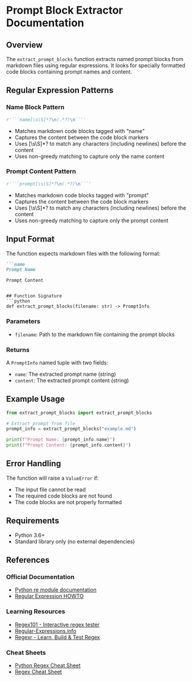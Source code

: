 # Prompt Block Extractor Documentation

## Overview
The `extract_prompt_blocks` function extracts named prompt blocks from markdown files using regular expressions. It looks for specially formatted code blocks containing prompt names and content.

## Regular Expression Patterns

### Name Block Pattern
```python
r'```name[\s\S]*?\n(.*?)\n```'
```
- Matches markdown code blocks tagged with "name"
- Captures the content between the code block markers
- Uses [\s\S]*? to match any characters (including newlines) before the content
- Uses non-greedy matching to capture only the name content

### Prompt Content Pattern  
```python
r'```prompt[\s\S]*?\n(.*?)\n```'
```
- Matches markdown code blocks tagged with "prompt"
- Captures the content between the code block markers
- Uses [\s\S]*? to match any characters (including newlines) before the content
- Uses non-greedy matching to capture only the prompt content

## Input Format
The function expects markdown files with the following format:
```markdown
```name
Prompt Name
```

```prompt
Prompt Content
```
```

## Function Signature
```python
def extract_prompt_blocks(filename: str) -> PromptInfo
```

### Parameters
- `filename`: Path to the markdown file containing the prompt blocks

### Returns
A `PromptInfo` named tuple with two fields:
- `name`: The extracted prompt name (string)
- `content`: The extracted prompt content (string)

## Example Usage
```python
from extract_prompt_blocks import extract_prompt_blocks

# Extract prompt from file
prompt_info = extract_prompt_blocks("example.md")

print(f"Prompt Name: {prompt_info.name}")
print(f"Prompt Content: {prompt_info.content}")
```

## Error Handling
The function will raise a `ValueError` if:
- The input file cannot be read
- The required code blocks are not found
- The code blocks are not properly formatted

## Requirements
- Python 3.6+
- Standard library only (no external dependencies)

## References
### Official Documentation
- [Python re module documentation](https://docs.python.org/3/library/re.html)
- [Regular Expression HOWTO](https://docs.python.org/3/howto/regex.html)

### Learning Resources
- [Regex101 - Interactive regex tester](https://regex101.com/)
- [Regular-Expressions.info](https://www.regular-expressions.info/)
- [Regexr - Learn, Build & Test Regex](https://regexr.com/)

### Cheat Sheets
- [Python Regex Cheat Sheet](https://www.debuggex.com/cheatsheet/regex/python)
- [Regex Cheat Sheet](https://cheatography.com/davechild/cheat-sheets/regular-expressions/)
